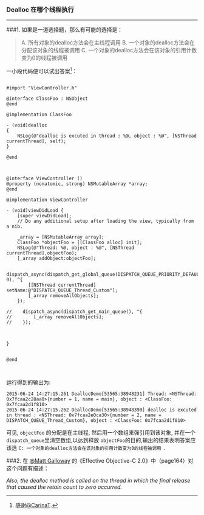 ### Dealloc 在哪个线程执行
---

###1. 如果是一道选择题，那么有可能的选择是：

> A. 所有对象的dealloc方法会在主线程调用
> B. 一个对象的dealloc方法会在分配该对象的线程被调用
> C. 一个对象的dealloc方法会在该对象的引用计数变为0的线程被调用

一小段代码便可以试出答案[^1]：

```

#import "ViewController.h"

@interface ClassFoo : NSObject
@end

@implementation ClassFoo

- (void)dealloc
{
    NSLog(@"dealloc is excuted in thread : %@, object : %@", [NSThread currentThread], self);
}

@end



@interface ViewController ()
@property (nonatomic, strong) NSMutableArray *array;
@end

@implementation ViewController

- (void)viewDidLoad {
    [super viewDidLoad];
    // Do any additional setup after loading the view, typically from a nib.
    
    _array = [NSMutableArray array];
    ClassFoo *objectFoo = [[ClassFoo alloc] init];
    NSLog(@"Thread: %@, object : %@", [NSThread currentThread],objectFoo);
    [_array addObject:objectFoo];
    
    dispatch_async(dispatch_get_global_queue(DISPATCH_QUEUE_PRIORITY_DEFAULT, 0), ^{
        [[NSThread currentThread] setName:@"DISPATCH_QUEUE_Thread_Custom"];
        [_array removeAllObjects];
    });
    
//    dispatch_async(dispatch_get_main_queue(), ^{
//        [_array removeAllObjects];
//    });
    
    
    
}


@end



```





运行得到的输出为: 

```
2015-06-24 14:27:15.261 DeallocDemo[53565:38948231] Thread: <NSThread: 0x7fcaa2c28aa0>{number = 1, name = main}, object : <ClassFoo: 0x7fcaa2d1f810>
2015-06-24 14:27:15.262 DeallocDemo[53565:38948390] dealloc is excuted in thread : <NSThread: 0x7fcaa2e0ca30>{number = 2, name = DISPATCH_QUEUE_Thread_Custom}, object : <ClassFoo: 0x7fcaa2d1f810>

```

可见, `objectFoo` 的分配是在主线程, 然后用一个数组来强引用到该对象, 并在一个`dispatch_queue`里清空数组,以达到释放 `objectFoo`的目的,输出的结果表明答案应该选 `C: 一个对象的dealloc方法会在该对象的引用计数变为0的线程被调用 `.



###2. 在 [@Matt Galloway](https://twitter.com/mattjgalloway) 的《Effective Objective-C 2.0》中（page164）对这个问题有描述：

*Also, the dealloc method is called on the thread in which the final release that caused the retain count to zero occurred.* 



[^1]:感谢[@CarinaT](https://github.com/CarinaTT).
